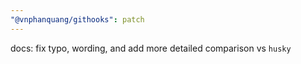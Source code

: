 ```yaml
---
"@vnphanquang/githooks": patch
---
```


docs: fix typo, wording, and add more detailed comparison vs `husky`
